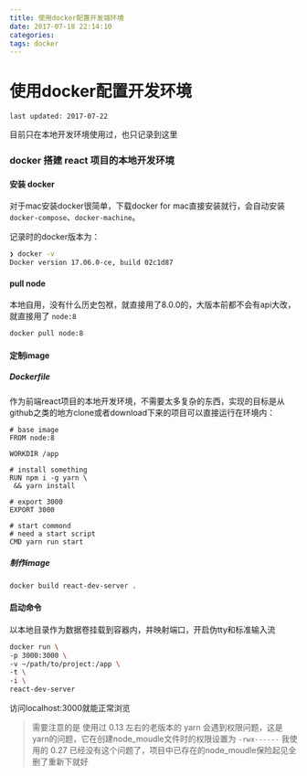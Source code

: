 ```yaml
---
title: 使用docker配置开发端环境
date: 2017-07-18 22:14:10
categories:
tags: docker
---
```


# 使用docker配置开发环境

`last updated: 2017-07-22`

目前只在本地开发环境使用过，也只记录到这里

### docker 搭建 react 项目的本地开发环境

#### 安装 docker

对于mac安装docker很简单，下载docker for mac直接安装就行，会自动安装`docker-compose`、`docker-machine`。

记录时的docker版本为：
```bash
❯ docker -v
Docker version 17.06.0-ce, build 02c1d87
```

#### pull node

本地自用，没有什么历史包袱，就直接用了8.0.0的，大版本前都不会有api大改，就直接用了 `node:8`

```bash
docker pull node:8
```

#### 定制image

##### Dockerfile

作为前端react项目的本地开发环境，不需要太多复杂的东西，实现的目标是从github之类的地方clone或者download下来的项目可以直接运行在环境内：

```docker
# base image
FROM node:8

WORKDIR /app

# install something
RUN npm i -g yarn \
 && yarn install

# export 3000
EXPORT 3000

# start commond
# need a start script
CMD yarn run start
```

##### 制作image

```bash
docker build react-dev-server .
```

#### 启动命令

以本地目录作为数据卷挂载到容器内，并映射端口，开启伪tty和标准输入流
```bash
docker run \
-p 3000:3000 \
-v ~/path/to/project:/app \
-t \
-i \
react-dev-server
```

访问localhost:3000就能正常浏览

> 需要注意的是 使用过 0.13 左右的老版本的 yarn 会遇到权限问题，这是yarn的问题，它在创建node_moudle文件时的权限设置为 `-rwx------` 我使用的 0.27 已经没有这个问题了，项目中已存在的node_moudle保险起见全删了重新下就好
